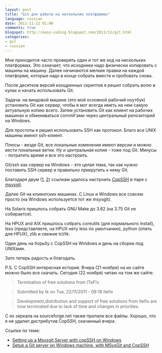 ```yaml
---
layout: post
title: "Git для работы на нескольких платформах"
language: russian
date: 2011-11-22 01:00
comments: true
blogspot: http://easy-coding.blogspot.com/2011/11/git.html
categories: 
- git
- russian
---
```

Мне приходится часто проверять один и тот же код на нескольких платформах. Это означает, что исходники надо физически копировать с машины на машину. Далее начинаются мелкие правки на каждой платформе, которые надо в конце собрать вместе и пробовать снова.

После десятков версий изощренных скриптов я решил собрать волю в кулак и начать использовать Git.

Задача: на виндовой машине (это мой основной рабочий ноутбук) установить Git как сервер, чтобы я мог всегда иметь на нем самую актуальную копию всего. Затем установить Git как клиент на рабочих машинах и обмениваться commit'ами через центральный репозиторий на Windows.

Для простоты я решил использовать SSH как протокол. Благо все UNIX машины имеют ssh-клиент.

Плюсы - везде Git, все локальные изменения имеют версии и можно вести локальные ветки. Ну и центральная копия - тоже под Git. Минусы - потратить время и все это настроить.

Git/ssh как сервер на Windows - это целая тема, так как нужно поставить SSH сервер и правильно прикрутить к нему Git.

Благодаря двум ([1][Setting up a Msysgit Server with copSSH on Windows], [2][Setup a Git server on Windows machine, with MSysGit and CopSSH]) ссылкам удалось настроить [CopSSH][] в паре с [msysgit][].

[CopSSH]: http://www.itefix.no/i2/copssh
[msysgit]: http://code.google.com/p/msysgit/

Далее Git на клиентских машинах. С Linux и Windows все совсем просто (на Windows используется тот же msysgit).

На Solaris пришлось собрать GNU Make до 3.82 (на 3.75 Git не собирается).

На HPUX and AIX пришлось собрать coreutils (для нормального install), less (представляете, на HPUX нету less по умолчанию), python (опять для HPUX), zlib и свежие tcl/tk.

Один день на борьбу c CopSSH на Windows и день на сборки под UNIXами.

Зато теперь радость и благодать.

P.S. С CopSSH интересная история. Вчера (21 ноября) на их сайте можно было все скачать. Сегодня (22 ноября) читаю на том же сайте:

> Termination of free solutions from ITeF!x

> Submitted by tk on Tue, 22/11/2011 - 08:18 itefix

> Development,distribution and support of free solutions from Itefix are now terminated due to lack of time and changes in priorities.

С их зеркала на sourceforge.net также пропали все файлы. Хорошо, что я не удалил дистрибутив CopSSH, скачанный вчера.

Ссылки по теме:

* [Setting up a Msysgit Server with copSSH on Windows][]
* [Setup a Git server on Windows machine, with MSysGit and CopSSH][]

[Setting up a Msysgit Server with copSSH on Windows]: http://www.timdavis.com.au/git/setting-up-a-msysgit-server-with-copssh-on-windows/
[Setup a Git server on Windows machine, with MSysGit and CopSSH]: http://java2cs2.blogspot.com/2010/03/setup-git-server-on-windows-machine.html

